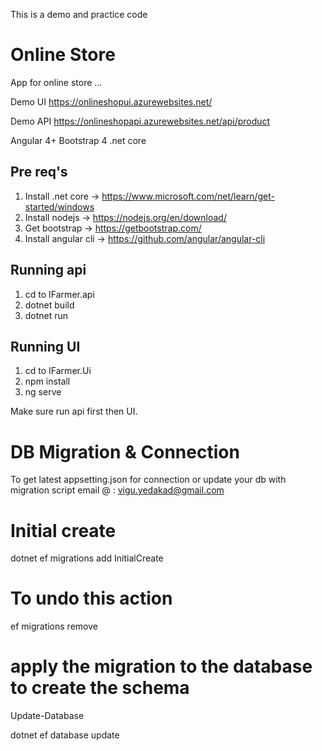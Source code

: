 
This is a demo and practice code 

# Online Store

App for online store ... 

Demo UI 
https://onlineshopui.azurewebsites.net/

Demo API 
https://onlineshopapi.azurewebsites.net/api/product 

Angular 4+ 
Bootstrap 4 
.net core  

## Pre req's 

  1. Install .net core -> https://www.microsoft.com/net/learn/get-started/windows 
  2. Install nodejs ->  https://nodejs.org/en/download/
  3. Get bootstrap ->  https://getbootstrap.com/
  4. Install angular cli -> https://github.com/angular/angular-cli
 
## Running api 

  1. cd to IFarmer.api 
  2. dotnet build 
  3. dotnet run 

## Running UI 
   1. cd to IFarmer.Ui 
   2. npm install 
   3. ng serve 

Make sure run api first then UI. 

# DB Migration & Connection 

To get latest appsetting.json for connection or update your db with migration script email @ : vigu.yedakad@gmail.com 

# Initial create 

dotnet ef migrations add InitialCreate 

# To undo this action 

ef migrations remove

# apply the migration to the database to create the schema

Update-Database

dotnet ef database update
